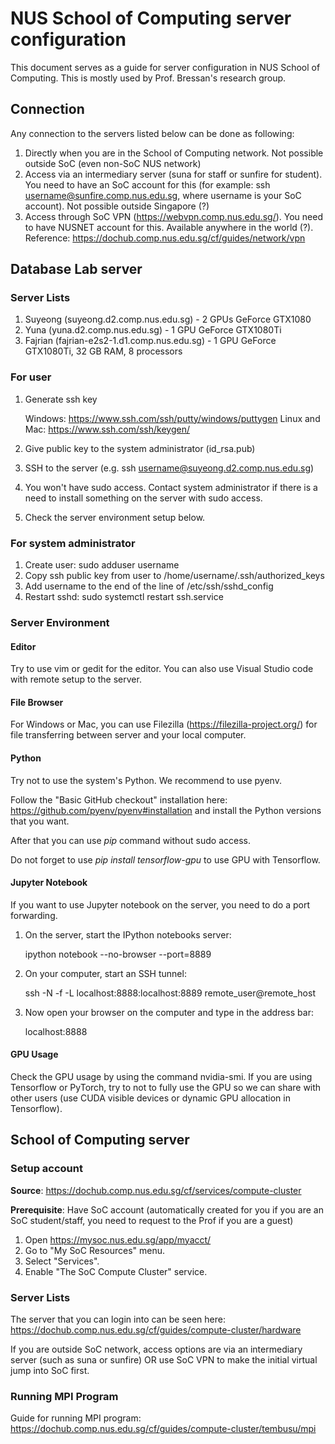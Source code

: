 # NUS School of Computing server configuration
This document serves as a guide for server configuration in NUS School of Computing. This is mostly used by Prof. Bressan's research group.

Connection
--------
Any connection to the servers listed below can be done as following:
1. Directly when you are in the School of Computing network. Not possible outside SoC (even non-SoC NUS network) 
2. Access via an intermediary server (suna for staff or sunfire for student). You need to have an SoC account for this (for example: ssh username@sunfire.comp.nus.edu.sg, where username is your SoC account). Not possible outside Singapore (?) 
3. Access through SoC VPN (https://webvpn.comp.nus.edu.sg/). You need to have NUSNET account for this. Available anywhere in the world (?). Reference: https://dochub.comp.nus.edu.sg/cf/guides/network/vpn

Database Lab server
--------
### Server Lists
1. Suyeong (suyeong.d2.comp.nus.edu.sg) - 2 GPUs GeForce GTX1080
2. Yuna (yuna.d2.comp.nus.edu.sg) - 1 GPU GeForce GTX1080Ti
3. Fajrian (fajrian-e2s2-1.d1.comp.nus.edu.sg) - 1 GPU GeForce GTX1080Ti, 32 GB RAM, 8 processors

### For user
1. Generate ssh key

   Windows: https://www.ssh.com/ssh/putty/windows/puttygen
   Linux and Mac: https://www.ssh.com/ssh/keygen/
   
2. Give public key to the system administrator (id_rsa.pub)
3. SSH to the server (e.g. ssh username@suyeong.d2.comp.nus.edu.sg)
4. You won't have sudo access. Contact system administrator if there is a need to install something on the server with sudo access.
5. Check the server environment setup below.

### For system administrator
1. Create user: sudo adduser username
2. Copy ssh public key from user to /home/username/.ssh/authorized_keys
3. Add username to the end of the line of /etc/ssh/sshd_config 
4. Restart sshd: sudo systemctl restart ssh.service

### Server Environment

#### Editor
Try to use vim or gedit for the editor. You can also use Visual Studio code with remote setup to the server.

#### File Browser
For Windows or Mac, you can use Filezilla (https://filezilla-project.org/) for file transferring between server and your local computer.

#### Python
Try not to use the system's Python. We recommend to use pyenv.

Follow the "Basic GitHub checkout" installation here: https://github.com/pyenv/pyenv#installation and install the Python versions that you want. 

After that you can use *pip* command without sudo access. 

Do not forget to use *pip install tensorflow-gpu* to use GPU with Tensorflow.

#### Jupyter Notebook
If you want to use Jupyter notebook on the server, you need to do a port forwarding.

1. On the server, start the IPython notebooks server:

   ipython notebook --no-browser --port=8889

2. On your computer, start an SSH tunnel:

   ssh -N -f -L localhost:8888:localhost:8889 remote_user@remote_host

3. Now open your browser on the computer and type in the address bar:

   localhost:8888



#### GPU Usage
Check the GPU usage by using the command nvidia-smi.
If you are using Tensorflow or PyTorch, try to not to fully use the GPU so we can share with other users (use CUDA visible devices or dynamic GPU allocation in Tensorflow).

School of Computing server
--------

### Setup account
<b>Source</b>: https://dochub.comp.nus.edu.sg/cf/services/compute-cluster

<b>Prerequisite</b>: Have SoC account (automatically created for you if you are an SoC student/staff, you need to request to the Prof if you are a guest)

1. Open https://mysoc.nus.edu.sg/app/myacct/
2. Go to "My SoC Resources" menu.
3. Select "Services".
4. Enable "The SoC Compute Cluster" service.

### Server Lists
The server that you can login into can be seen here: https://dochub.comp.nus.edu.sg/cf/guides/compute-cluster/hardware

If you are outside SoC network, access options are via an intermediary server (such as suna or sunfire) OR use SoC VPN to make the initial virtual jump into SoC first.

### Running MPI Program
Guide for running MPI program: https://dochub.comp.nus.edu.sg/cf/guides/compute-cluster/tembusu/mpi




